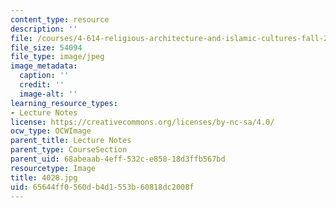 ```yaml
---
content_type: resource
description: ''
file: /courses/4-614-religious-architecture-and-islamic-cultures-fall-2002/65644ff0560db4d1553b60818dc2008f_4028.jpg
file_size: 54094
file_type: image/jpeg
image_metadata:
  caption: ''
  credit: ''
  image-alt: ''
learning_resource_types:
- Lecture Notes
license: https://creativecommons.org/licenses/by-nc-sa/4.0/
ocw_type: OCWImage
parent_title: Lecture Notes
parent_type: CourseSection
parent_uid: 68abeaab-4eff-532c-e858-18d3ffb567bd
resourcetype: Image
title: 4028.jpg
uid: 65644ff0-560d-b4d1-553b-60818dc2008f
---
```

